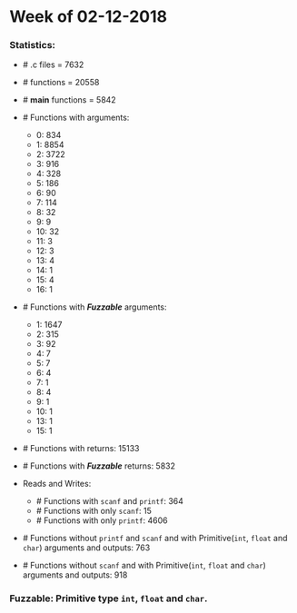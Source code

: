 # Week of 02-12-2018

### Statistics:
* \# .c files = 7632
* \# functions = 20558
* \# **main**  functions = 5842
* \# Functions with arguments:
  * 0: 834
  * 1: 8854
  * 2: 3722
  * 3: 916
  * 4: 328
  * 5: 186
  * 6: 90
  * 7: 114
  * 8: 32
  * 9: 9
  * 10: 32
  * 11: 3
  * 12: 3
  * 13: 4
  * 14: 1
  * 15: 4
  * 16: 1
* \# Functions with ***Fuzzable*** arguments: 
  * 1: 1647
  * 2: 315
  * 3: 92
  * 4: 7
  * 5: 7
  * 6: 4
  * 7: 1
  * 8: 4
  * 9: 1
  * 10: 1
  * 13: 1
  * 15: 1
* \# Functions with returns: 15133
* \# Functions with ***Fuzzable*** returns: 5832
* Reads and Writes:
  * \# Functions with `scanf` and `printf`: 364
  * \# Functions with only `scanf`: 15
  * \# Functions with only `printf`: 4606
  
* \# Functions without `printf` and `scanf` and with Primitive(`int`, `float` and `char`) arguments and outputs: 763
* \# Functions without `scanf` and with Primitive(`int`, `float` and `char`) arguments and outputs: 918
  

### Fuzzable: Primitive type `int`, `float` and `char`.